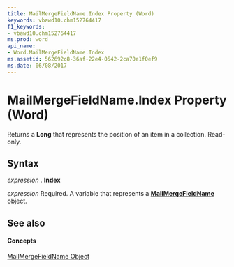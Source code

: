 ```yaml
---
title: MailMergeFieldName.Index Property (Word)
keywords: vbawd10.chm152764417
f1_keywords:
- vbawd10.chm152764417
ms.prod: word
api_name:
- Word.MailMergeFieldName.Index
ms.assetid: 562692c8-36af-22e4-0542-2ca70e1f0ef9
ms.date: 06/08/2017
---
```



# MailMergeFieldName.Index Property (Word)

Returns a  **Long** that represents the position of an item in a collection. Read-only.


## Syntax

 _expression_ . **Index**

 _expression_ Required. A variable that represents a **[MailMergeFieldName](mailmergefieldname-object-word.md)** object.


## See also


#### Concepts


[MailMergeFieldName Object](mailmergefieldname-object-word.md)


